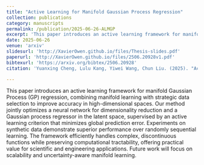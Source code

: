 ```yaml
---
title: "Active Learning for Manifold Gaussian Process Regression"
collection: publications
category: manuscripts
permalink: /publication/2025-06-26-ALMGP
excerpt: 'This paper introduces an active learning framework for manifold Gaussian Process regression, combining manifold learning with strategic data selection to improve prediction accuracy in high-dimensional spaces. The method jointly optimizes a neural network for dimensionality reduction and a Gaussian process regressor in the latent space, guided by an active learning criterion to minimize global error. Experiments show superior performance over random learning, and the approach efficiently handles complex, discontinuous functions while remaining computationally tractable.'
date: 2025-06-26
venue: 'arxiv'
slidesurl: 'http://XavierOwen.github.io/files/Thesis-slides.pdf'
paperurl: 'http://XavierOwen.github.io/files/2506.20928v1.pdf'
bibtexurl: 'https://arxiv.org/bibtex/2506.20928'
citation: 'Yuanxing Cheng, Lulu Kang, Yiwei Wang, Chun Liu. (2025). "Active Learning for Manifold Gaussian Process Regression." <i>arXiv:2506.20928 [stat.ML]</i>. https://doi.org/10.48550/arXiv.2506.20928'

---
```


This paper introduces an active learning framework for manifold Gaussian Process (GP) regression, combining manifold learning with strategic data selection to improve accuracy in high-dimensional spaces. Our method jointly optimizes a neural network for dimensionality reduction and a Gaussian process regressor in the latent space, supervised by an active learning criterion that minimizes global prediction error. Experiments on synthetic data demonstrate superior performance over randomly sequential learning. The framework efficiently handles complex, discontinuous functions while preserving computational tractability, offering practical value for scientific and engineering applications. Future work will focus on scalability and uncertainty-aware manifold learning.